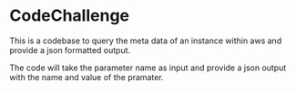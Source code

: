 # CodeChallenge

This is a codebase to query the meta data of an instance within aws and provide a json formatted output.

The code will take the parameter name as input and provide a json output with the name and value of the pramater. 

